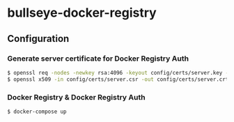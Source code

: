# bullseye-docker-registry


## Configuration

### Generate server certificate for Docker Registry Auth

```sh
$ openssl req -nodes -newkey rsa:4096 -keyout config/certs/server.key -out config/certs/server.csr -subj "/CN=dockerauth"
$ openssl x509 -in config/certs/server.csr -out config/certs/server.crt -req -signkey config/certs/server.key -days 3650
```

### Docker Registry & Docker Registry Auth

```sh
$ docker-compose up
```
